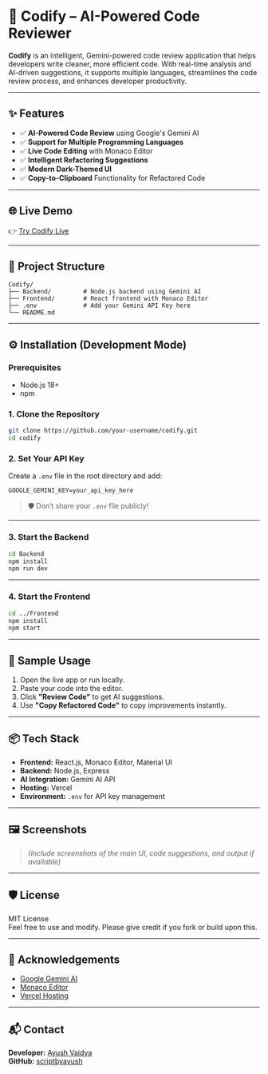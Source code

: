 # 🚀 Codify – AI-Powered Code Reviewer

**Codify** is an intelligent, Gemini-powered code review application that helps developers write cleaner, more efficient code. With real-time analysis and AI-driven suggestions, it supports multiple languages, streamlines the code review process, and enhances developer productivity.

---

## ✨ Features

- ✅ **AI-Powered Code Review** using Google's Gemini AI  
- ✅ **Support for Multiple Programming Languages**  
- ✅ **Live Code Editing** with Monaco Editor  
- ✅ **Intelligent Refactoring Suggestions**  
- ✅ **Modern Dark-Themed UI**  
- ✅ **Copy-to-Clipboard** Functionality for Refactored Code  

---

## 🌐 Live Demo

👉 [Try Codify Live](https://ai-powered-code-reviewer-sage.vercel.app)

---

## 📁 Project Structure

```
Codify/
├── Backend/         # Node.js backend using Gemini AI
├── Frontend/        # React frontend with Monaco Editor
├── .env             # Add your Gemini API Key here
└── README.md
```

---

## ⚙️ Installation (Development Mode)

### Prerequisites

- Node.js 18+
- npm

### 1. Clone the Repository

```bash
git clone https://github.com/your-username/codify.git
cd codify
```

### 2. Set Your API Key

Create a `.env` file in the root directory and add:

```env
GOOGLE_GEMINI_KEY=your_api_key_here
```

> 🛡️ Don’t share your `.env` file publicly!

---

### 3. Start the Backend

```bash
cd Backend
npm install
npm run dev
```

---

### 4. Start the Frontend

```bash
cd ../Frontend
npm install
npm start
```

---

## 🧪 Sample Usage

1. Open the live app or run locally.
2. Paste your code into the editor.
3. Click **"Review Code"** to get AI suggestions.
4. Use **"Copy Refactored Code"** to copy improvements instantly.

---

## 📦 Tech Stack

- **Frontend:** React.js, Monaco Editor, Material UI  
- **Backend:** Node.js, Express  
- **AI Integration:** Gemini AI API  
- **Hosting:** Vercel  
- **Environment:** `.env` for API key management  

---

## 🖼️ Screenshots

> *(Include screenshots of the main UI, code suggestions, and output if available)*

---

## 🛡️ License

MIT License  
Feel free to use and modify. Please give credit if you fork or build upon this.

---

## 🙌 Acknowledgements

- [Google Gemini AI](https://deepmind.google/technologies/gemini/)  
- [Monaco Editor](https://microsoft.github.io/monaco-editor/)  
- [Vercel Hosting](https://vercel.com)

---

## 📬 Contact

**Developer:** [Ayush Vaidya](mailto:ayush.pict@gmail.com)  
**GitHub:** [scriptbyayush](https://github.com/scriptbyayush)

